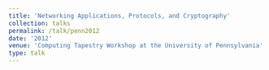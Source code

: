 ```yaml
---
title: 'Networking Applications, Protocols, and Cryptography'
collection: talks
permalink: /talk/penn2012
date: '2012'
venue: 'Computing Tapestry Workshop at the University of Pennsylvania'
type: talk
---
```



